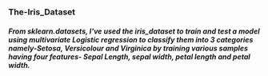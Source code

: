 ### The-Iris_Dataset
##### From sklearn.datasets, I've used the iris_dataset to train and test a model using multivariate Logistic regression to classify them into 3 categories namely-Setosa, Versicolour and Virginica by training various samples having four features- Sepal Length, sepal width, petal length and petal width.

